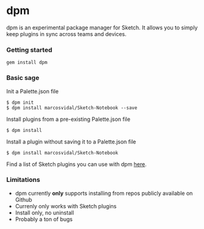 # dpm

dpm is an experimental package manager for Sketch. It allows you to simply keep plugins in sync across teams and devices.

### Getting started
`gem install dpm`

### Basic sage
Init a Palette.json file

```
$ dpm init
$ dpm install marcosvidal/Sketch-Notebook --save
```

Install plugins from a pre-existing Palette.json file

```
$ dpm install
```

Install a plugin without saving it to a Palette.json file

```
$ dpm install marcosvidal/Sketch-Notebook
```

Find a list of Sketch plugins you can use with dpm [here](https://github.com/sketchplugins/plugin-directory).


### Limitations
* dpm currently **only** supports installing from repos publicly available on Github
* Currenly only works with Sketch plugins
* Install only, no uninstall
* Probably a ton of bugs
